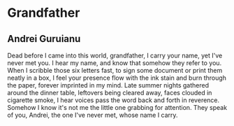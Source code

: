 # Grandfather
## Andrei Guruianu
Dead before I came into this world, grandfather,
I carry your name, yet I've never met you.
I hear my name, and know
that somehow they refer to you.
When I scribble those six letters
fast, to sign some document
or print them neatly in a box,
I feel your presence flow with the ink
stain and burn through the paper,
forever imprinted in my mind.
Late summer nights
gathered around the dinner table,
leftovers being cleared away,
faces clouded in cigarette smoke,
I hear voices pass the word
back and forth in reverence.
Somehow I know it's not me
the little one grabbing for attention.
They speak of you, Andrei,
the one I've never met,
whose name I carry.